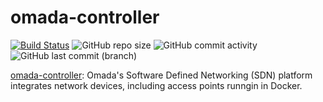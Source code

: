 # omada-controller

[![Build Status](https://drone.theautomation.nl/api/badges/theautomation/omada-controller/status.svg)](https://drone.theautomation.nl/theautomation/omada-controller)
![GitHub repo size](https://img.shields.io/github/repo-size/theautomation/omada-controller?logo=Github)
![GitHub commit activity](https://img.shields.io/github/commit-activity/y/theautomation/omada-controller?logo=github)
![GitHub last commit (branch)](https://img.shields.io/github/last-commit/theautomation/omada-controller/main?logo=github)

[omada-controller](https://www.tp-link.com/nl/omada-sdn/): Omada's Software Defined Networking (SDN) platform integrates network devices, including access points runngin in Docker.